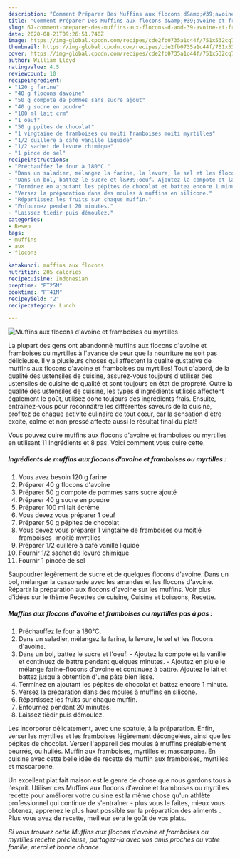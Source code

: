 ```yaml
---
description: "Comment Préparer Des Muffins aux flocons d&amp;#39;avoine et framboises ou myrtilles"
title: "Comment Préparer Des Muffins aux flocons d&amp;#39;avoine et framboises ou myrtilles"
slug: 67-comment-preparer-des-muffins-aux-flocons-d-and-39-avoine-et-framboises-ou-myrtilles
date: 2020-08-21T09:26:51.740Z
image: https://img-global.cpcdn.com/recipes/cde2fb0735a1c44f/751x532cq70/muffins-aux-flocons-davoine-et-framboises-ou-myrtilles-photo-principale-de-la-recette.jpg
thumbnail: https://img-global.cpcdn.com/recipes/cde2fb0735a1c44f/751x532cq70/muffins-aux-flocons-davoine-et-framboises-ou-myrtilles-photo-principale-de-la-recette.jpg
cover: https://img-global.cpcdn.com/recipes/cde2fb0735a1c44f/751x532cq70/muffins-aux-flocons-davoine-et-framboises-ou-myrtilles-photo-principale-de-la-recette.jpg
author: William Lloyd
ratingvalue: 4.5
reviewcount: 10
recipeingredient:
- "120 g farine"
- "40 g flocons davoine"
- "50 g compote de pommes sans sucre ajout"
- "40 g sucre en poudre"
- "100 ml lait crm"
- "1 oeuf"
- "50 g ppites de chocolat"
- "1 vingtaine de framboises ou moiti framboises moiti myrtilles"
- "1/2 cuillère à café vanille liquide"
- "1/2 sachet de levure chimique"
- "1 pince de sel"
recipeinstructions:
- "Préchauffez le four à 180°C."
- "Dans un saladier, mélangez la farine, la levure, le sel et les flocons d&#39;avoine."
- "Dans un bol, battez le sucre et l&#39;oeuf. Ajoutez la compote et la vanille et continuez de battre pendant quelques minutes. Ajoutez en pluie le mélange farine-flocons d&#39;avoine et continuez à battre. Ajoutez le lait et battez jusqu&#39;à obtention d&#39;une pâte bien lisse."
- "Terminez en ajoutant les pépites de chocolat et battez encore 1 minute."
- "Versez la préparation dans des moules à muffins en silicone."
- "Répartissez les fruits sur chaque muffin."
- "Enfournez pendant 20 minutes."
- "Laissez tièdir puis démoulez."
categories:
- Resep
tags:
- muffins
- aux
- flocons

katakunci: muffins aux flocons 
nutrition: 205 calories
recipecuisine: Indonesian
preptime: "PT25M"
cooktime: "PT41M"
recipeyield: "2"
recipecategory: Lunch

---
```



![Muffins aux flocons d&#39;avoine et framboises ou myrtilles](https://img-global.cpcdn.com/recipes/cde2fb0735a1c44f/751x532cq70/muffins-aux-flocons-davoine-et-framboises-ou-myrtilles-photo-principale-de-la-recette.jpg)

La plupart des gens ont abandonné muffins aux flocons d&#39;avoine et framboises ou myrtilles à l'avance de peur que la nourriture ne soit pas délicieuse. Il y a plusieurs choses qui affectent la qualité gustative de muffins aux flocons d&#39;avoine et framboises ou myrtilles! Tout d'abord, de la qualité des ustensiles de cuisine, assurez-vous toujours d'utiliser des ustensiles de cuisine de qualité et sont toujours en état de propreté. Outre la qualité des ustensiles de cuisine, les types d'ingrédients utilisés affectent également le goût, utilisez donc toujours des ingrédients frais. Ensuite, entraînez-vous pour reconnaître les différentes saveurs de la cuisine, profitez de chaque activité culinaire de tout cœur, car la sensation d'être excité, calme et non pressé affecte aussi le résultat final du plat!

<!--inarticleads1-->

Vous pouvez cuire muffins aux flocons d&#39;avoine et framboises ou myrtilles en utilisant 11 Ingrédients et 8 pas. Voici comment vous cuire cette.

##### Ingrédients de muffins aux flocons d&#39;avoine et framboises ou myrtilles :

1. Vous avez besoin 120 g farine
1. Préparer 40 g flocons d&#39;avoine
1. Préparer 50 g compote de pommes sans sucre ajouté
1. Préparer 40 g sucre en poudre
1. Préparer 100 ml lait écrémé
1. Vous devez vous préparer 1 oeuf
1. Préparer 50 g pépites de chocolat
1. Vous devez vous préparer 1 vingtaine de framboises ou moitié framboises -moitié myrtilles
1. Préparer 1/2 cuillère à café vanille liquide
1. Fournir 1/2 sachet de levure chimique
1. Fournir 1 pincée de sel


Saupoudrer légèrement de sucre et de quelques flocons d&#39;avoine. Dans un bol, mélanger la cassonade avec les amandes et les flocons d&#39;avoine. Répartir la préparation aux flocons d&#39;avoine sur les muffins. Voir plus d&#39;idées sur le thème Recettes de cuisine, Cuisine et boissons, Recette. 

<!--inarticleads2-->

##### Muffins aux flocons d&#39;avoine et framboises ou myrtilles pas à pas :

1. Préchauffez le four à 180°C.
1. Dans un saladier, mélangez la farine, la levure, le sel et les flocons d&#39;avoine.
1. Dans un bol, battez le sucre et l&#39;oeuf. - Ajoutez la compote et la vanille et continuez de battre pendant quelques minutes. - Ajoutez en pluie le mélange farine-flocons d&#39;avoine et continuez à battre. Ajoutez le lait et battez jusqu&#39;à obtention d&#39;une pâte bien lisse.
1. Terminez en ajoutant les pépites de chocolat et battez encore 1 minute.
1. Versez la préparation dans des moules à muffins en silicone.
1. Répartissez les fruits sur chaque muffin.
1. Enfournez pendant 20 minutes.
1. Laissez tièdir puis démoulez.


Les incorporer délicatement, avec une spatule, à la préparation. Enfin, verser les myrtilles et les framboises légèrement décongelées, ainsi que les pépites de chocolat. Verser l&#39;appareil des moules à muffins préalablement beurrés, ou huilés. Muffin aux framboises, myrtilles et mascarpone. En cuisine avec cette belle idée de recette de muffin aux framboises, myrtilles et mascarpone. 

<!--inarticleads1-->

<p>
Un excellent plat fait maison est le genre de chose que nous gardons tous à l'esprit. Utiliser ces Muffins aux flocons d&#39;avoine et framboises ou myrtilles recette pour améliorer votre cuisine est la même chose qu'un athlète professionnel qui continue de s'entraîner - plus vous le faites, mieux vous obtenez, apprenez le plus haut possible sur la préparation des aliments . Plus vous avez de recette, meilleur sera le goût de vos plats.
</p>

<p>
<i>Si vous trouvez cette Muffins aux flocons d&#39;avoine et framboises ou myrtilles recette précieuse, partagez-la avec vos amis proches ou votre famille, merci et bonne chance.</i>
</p>
